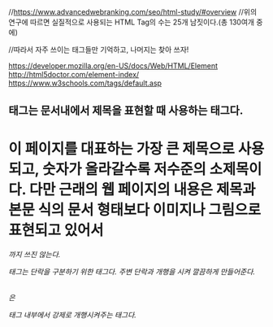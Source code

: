 //https://www.advancedwebranking.com/seo/html-study/#overview
//위의 연구에 따르면 실질적으로 사용되는 HTML Tag의 수는 25개 남짓이다.(총 130여개 중에)

//따라서 자주 쓰이는 태그들만 기억하고, 나머지는 찾아 쓰자!

<!-- Tag reference -->
https://developer.mozilla.org/en-US/docs/Web/HTML/Element
http://html5doctor.com/element-index/
https://www.w3schools.com/tags/default.asp

<!-- <h1> ~ h<6> -->
<h2> <heading> 태그는 문서내에서 제목을 표현할 때 사용하는 태그다. </h2>
<p> <h1>이 페이지를 대표하는 가장 큰 제목으로 사용되고, 숫자가 올라갈수록 저수준의 소제목이다.
다만 근래의 웹 페이지의 내용은 제목과 본문 식의 문서 형태보다 이미지나 그림으로 표현되고 있어서 <h6>까지 쓰진 않는다. </p>

<p> 태그는 단락을 구분하기 위한 태그다. 주변 단락과 개행을 시켜 깔끔하게 만들어준다.<br>

<br>은 <p>태그 내부에서 강제로 개행시켜주는 태그다.





